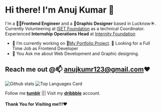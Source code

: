 # Hi there! I'm Anuj Kumar 👋

I'm a 🧑‍💻**Frontend Engineer** and a 🎨**Graphic Designer** based in Lucknow☀️. Currently Volunteering at [ISET Foundation](https://isetf.org) as a technical Coordinator.
Experienced **Internship Operations Head** at [Internity Foundation](https://internity.in)

- 🔭 I’m currently working on 🤵[My Portfolio Project](https://anujkumar.gtsb.io/). 👯 Looking for a Full Time Job as Frontend Developer
- 💬 You Ask me about Web Development and Graphic designing. 

## Reach me out @📫 **anujkumr123@gmail.com**❤️

![Github stats](https://github-readme-stats.vercel.app/api?username=43215-Anuj&theme=highcontrast&show_icons=true&count_private=true)
![Top Languages Card](https://github-readme-stats.vercel.app/api/top-langs/?username=43215-Anuj&layout=compact)

Follow me **[tumblr](https://ajkkumr.tumblr.com/)** |||  Visit my **[dribbble](https://dribbble.com/Anujkumar)** account.

#### Thank You for Visiting me!!!❤️
